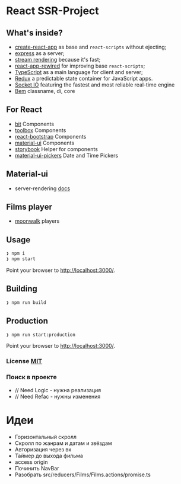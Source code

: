 # React SSR-Project

## What's inside?

- [create-react-app](https://github.com/facebook/create-react-app) as base and `react-scripts` without ejecting;
- [express](https://github.com/expressjs/express) as a server;
- [stream rendering](https://reactjs.org/docs/react-dom-server.html#rendertonodestream) because it's fast;
- [react-app-rewired](https://github.com/timarney/react-app-rewired) for improving base `react-scripts`;
- [TypeScript](https://www.typescriptlang.org/) as a main language for client and server;
- [Redux](https://github.com/reduxjs/redux) a predictable state container for JavaScript apps.
- [Socket IO](https://github.com/socketio/socket.io) featuring the fastest and most reliable real-time engine
- [Bem](https://github.com/bem/bem-react) classname, di, core

## For React
- [bit](https://github.com/teambit/bit) Components
- [toolbox](https://github.com/react-toolbox/react-toolbox) Components
- [react-bootstrap](https://github.com/react-bootstrap/react-bootstrap) Components
- [material-ui](https://github.com/mui-org/material-ui) Components
- [storybook](https://github.com/storybooks/storybook) Helper for components
- [material-ui-pickers](https://material-ui-pickers-v2.dmtr-kovalenko.now.sh/api/datepicker) Date and Time Pickers

## Material-ui
- server-rendering [docs](https://material-ui.com/guides/server-rendering/)

## Films player
- [moonwalk](http://docs.moonwalk.cc/docs/api-docs) players

## Usage

``` bash
❯ npm i
❯ npm start
```

Point your browser to [http://localhost:3000/](http://localhost:3000/). 

## Building

``` bash
❯ npm run build
```

## Production

``` bash
❯ npm run start:production
```

Point your browser to [http://localhost:3000/](http://localhost:3000/).

### License [MIT](LICENSE)

### Поиск в проекте
- // Need Logic - нужна реализация
- // Need Refac - нужны изменения

# Идеи
- Горизонтальный скролл
- Скролл по жанрам и датам и звёздам
- Авторизация через вк
- Таймер до выхода фильма
- access origin
- Починить NavBar
- Разобрать src/reducers/Films/Films.actions/promise.ts


